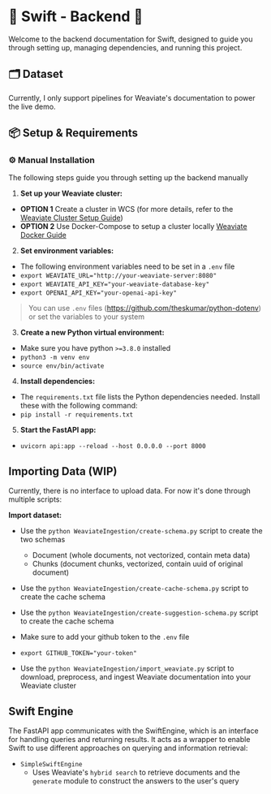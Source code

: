 # 🔧 Swift - Backend 🔧

Welcome to the backend documentation for Swift, designed to guide you through setting up, managing dependencies, and running this project.

## 🗂️ Dataset

Currently, I only support pipelines for Weaviate's documentation to power the live demo.

## 📦 Setup & Requirements

### ⚙️ Manual Installation

The following steps guide you through setting up the backend manually

1. **Set up your Weaviate cluster:**
- **OPTION 1** Create a cluster in WCS (for more details, refer to the [Weaviate Cluster Setup Guide](https://weaviate.io/developers/wcs/guides/create-instance))
- **OPTION 2** Use Docker-Compose to setup a cluster locally [Weaviate Docker Guide](https://weaviate.io/developers/weaviate/installation/docker-compose)

2. **Set environment variables:**
- The following environment variables need to be set in a `.env` file
- ```export WEAVIATE_URL="http://your-weaviate-server:8080"```
- ```export WEAVIATE_API_KEY="your-weaviate-database-key"```
- ```export OPENAI_API_KEY="your-openai-api-key"```
> You can use `.env` files (https://github.com/theskumar/python-dotenv) or set the variables to your system
3. **Create a new Python virtual environment:**
- Make sure you have python `>=3.8.0` installed
- ```python3 -m venv env```
- ```source env/bin/activate```

4. **Install dependencies:**
- The `requirements.txt` file lists the Python dependencies needed. Install these with the following command:
- ```pip install -r requirements.txt```

5. **Start the FastAPI app:**
- ```uvicorn api:app --reload --host 0.0.0.0 --port 8000```


## Importing Data (WIP)

Currently, there is no interface to upload data. For now it's done through multiple scripts:

**Import dataset:**
- Use the `python WeaviateIngestion/create-schema.py` script to create the two schemas
    - Document (whole documents, not vectorized, contain meta data)
    - Chunks (document chunks, vectorized, contain uuid of original document)

- Use the `python WeaviateIngestion/create-cache-schema.py` script to create the cache schema

- Use the `python WeaviateIngestion/create-suggestion-schema.py` script to create the cache schema

- Make sure to add your github token to the `.env` file
- ```export GITHUB_TOKEN="your-token"```

- Use the `python WeaviateIngestion/import_weaviate.py` script to download, preprocess, and ingest Weaviate documentation into your Weaviate cluster

## Swift Engine

The FastAPI app communicates with the SwiftEngine, which is an interface for handling queries and returning results. It acts as a wrapper to enable Swift to use different approaches on querying and information retrieval:

- `SimpleSwiftEngine`
    - Uses Weaviate's `hybrid search` to retrieve documents and the `generate` module to construct the answers to the user's query
